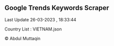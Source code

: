 

## Google Trends Keywords Scraper 
 
Last Update 26-03-2023 , 18:33:44

Country List :
VIETNAM.json



© Abdul Muttaqin 
